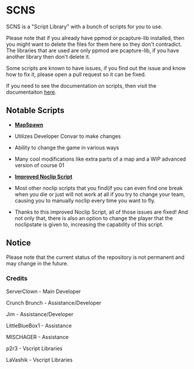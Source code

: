 # SCNS

SCNS is a "Script Library" with a bunch of scripts for you to use.

Please note that if you already have ppmod or pcapture-lib installed, then you might want to delete the files for them here so they don't contradict.
The libraries that are used are only ppmod are pcapture-lib, if you have another library then don't delete it.

Some scripts are known to have issues, if you find out the issue and know how to fix it, please open a pull request so it can be fixed.

If you need to see the documentation on scripts, then visit the documentaiton [here](ScriptDocumentation.md).

## Notable Scripts

* **[MapSpawn](mapspawn.nut)**
* Utilizes Developer Convar to make changes
* Ability to change the game in various ways
* Many cool modifications like extra parts of a map and a WIP advanced version of course 01

* **[Improved Noclip Script](test01.nut)**
* Most other noclip scripts that you find(if you can even find one break when you die or just will not work at all if you try to change your team, causing you to manually noclip every time you want to fly.
* Thanks to this improved Noclip Script, all of those issues are fixed! And not only that, there is also an option to change the player that the noclipstate is given to, increasing the capability of this script. 

## Notice

Please note that the current status of the repository is not permanent and may change in the future.

### Credits

ServerClown - Main Developer

Crunch Brunch - Assistance/Developer

Jim - Assistance/Developer

LittleBlueBox1 - Assistance

MISCHAGER - Assistance

p2r3 - Vscript Libraries

LaVashik - Vscript Libraries


